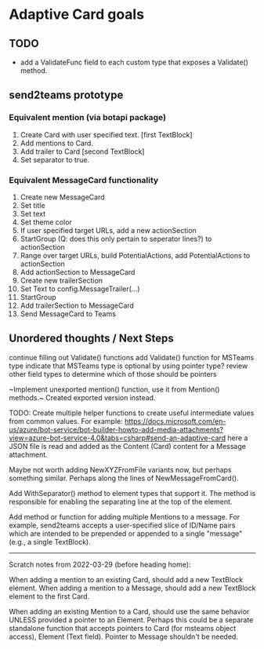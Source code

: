 # Adaptive Card goals

## TODO

- add a ValidateFunc field to each custom type that exposes a Validate()
  method.

## send2teams prototype

### Equivalent mention (via botapi package)

1. Create Card with user specified text. [first TextBlock]
1. Add mentions to Card.
1. Add trailer to Card [second TextBlock]
1. Set separator to true.

### Equivalent MessageCard functionality

1. Create new MessageCard
1. Set title
1. Set text
1. Set theme color
1. If user specified target URLs, add a new actionSection
1. StartGroup (Q: does this only pertain to seperator lines?) to actionSection
1. Range over target URLs, build PotentialActions, add PotentialActions to actionSection
1. Add actionSection to MessageCard
1. Create new trailerSection
1. Set Text to config.MessageTrailer(...)
1. StartGroup
1. Add trailerSection to MessageCard
1. Send MessageCard to Teams

## Unordered thoughts / Next Steps

continue filling out Validate() functions
add Validate() function for MSTeams type
indicate that MSTeams type is optional by using pointer type?
review other field types to determine which of those should be pointers

~Implement unexported mention() function, use it from Mention() methods.~
Created exported version instead.

TODO: Create multiple helper functions to create useful intermediate values
from common values.
For example:
https://docs.microsoft.com/en-us/azure/bot-service/bot-builder-howto-add-media-attachments?view=azure-bot-service-4.0&tabs=csharp#send-an-adaptive-card
here a JSON file is read and added as the Content (Card) content for a Message
attachment.

Maybe not worth adding NewXYZFromFile variants now, but perhaps something
similar. Perhaps along the lines of NewMessageFromCard().

Add WithSeparator() method to element types that support it. The method is
responsible for enabling the separating line at the top of the element.

Add method or function for adding multiple Mentions to a message. For example,
send2teams accepts a user-specified slice of ID/Name pairs which are intended
to be prepended or appended to a single "message" (e.g., a single TextBlock).

------------

Scratch notes from 2022-03-29 (before heading home):

When adding a mention to an existing Card, should add a new TextBlock element.
When adding a mention to a Message, should add a new TextBlock element to the
first Card.

When adding an existing Mention to a Card, should use the same behavior UNLESS
provided a pointer to an Element. Perhaps this could be a separate standalone
function that accepts pointers to Card (for msteams object access), Element
(Text field). Pointer to Message shouldn't be needed.

